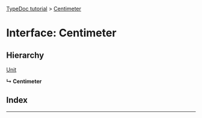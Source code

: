 [TypeDoc tutorial](../README.md) > [Centimeter](../interfaces/centimeter.md)

# Interface: Centimeter

## Hierarchy

 [Unit](unit.md)

**↳ Centimeter**

## Index

---

